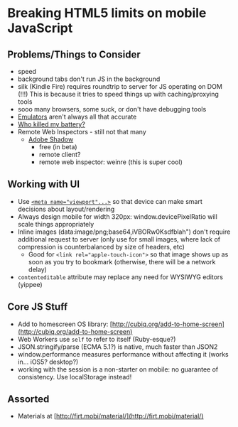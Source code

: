 Breaking HTML5 limits on mobile JavaScript
==========================================

Problems/Things to Consider
---------------------------
* speed
* background tabs don't run JS in the background
* silk (Kindle Fire) requires roundtrip to server for JS operating on DOM (!!!) This is because it tries to speed things up with caching/proxying tools
* sooo many browsers, some suck, or don't have debugging tools
* [Emulators](http://www.mobilexweb.com/emulators) aren't always all that accurate
* [Who killed my battery?](http://www.mobilexweb.com/go/battery)
* Remote Web Inspectors - still not that many
    * [Adobe Shadow](http://labs.adobe.com/technologies/shadow/)
        * free (in beta)
        * remote client?
        * remote web inspector: weinre (this is super cool)

Working with UI
---------------
* Use [`<meta name="viewport"...>`](https://developer.mozilla.org/en/Mobile/Viewport_meta_tag) so that device can make smart decisions about layout/rendering
* Always design mobile for width 320px: window.devicePixelRatio will scale things appropriately
* Inline images (data:image/png;base64,iVBORw0Ksdfblah") don't require additional request to server (only use for small images, where lack of compression is counterbalanced by size of headers, etc)
    * Good for `<link rel="apple-touch-icon">` so that image shows up as soon as you try to bookmark (otherwise, there will be a network delay)
* `contenteditable` attribute may replace any need for WYSIWYG editors (yippee)

Core JS Stuff
-------------
* Add to homescreen OS library: [http://cubiq.org/add-to-home-screen](http://cubiq.org/add-to-home-screen)
* Web Workers use `self` to refer to itself (Ruby-esque?)
* JSON.stringify/parse (ECMA 5.1?) is native, much faster than JSON2
* window.performance measures performance without affecting it (works in... iOS5? desktop?)
* working with the session is a non-starter on mobile: no guarantee of consistency. Use localStorage instead!

Assorted
--------
* Materials at [http://firt.mobi/material/](http://firt.mobi/material/)
